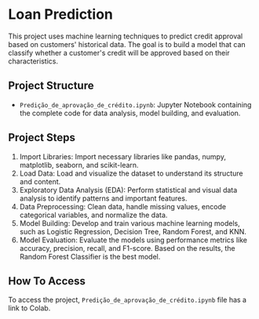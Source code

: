 # Loan Prediction 
This project uses machine learning techniques to predict credit approval based on customers' historical data. The goal is to build a model that can classify whether a customer's credit will be approved based on their characteristics.

## Project Structure
- `Predição_de_aprovação_de_crédito.ipynb`: Jupyter Notebook containing the complete code for data analysis, model building, and evaluation.

## Project Steps
1. Import Libraries: Import necessary libraries like pandas, numpy, matplotlib, seaborn, and scikit-learn.
2. Load Data: Load and visualize the dataset to understand its structure and content.
3. Exploratory Data Analysis (EDA): Perform statistical and visual data analysis to identify patterns and important features.
4. Data Preprocessing: Clean data, handle missing values, encode categorical variables, and normalize the data.
5. Model Building: Develop and train various machine learning models, such as Logistic Regression, Decision Tree, Random Forest, and KNN.
6. Model Evaluation: Evaluate the models using performance metrics like accuracy, precision, recall, and F1-score. Based on the results, the Random Forest Classifier is the best model.
   
## How To Access
To access the project, `Predição_de_aprovação_de_crédito.ipynb` file has a link to Colab.

